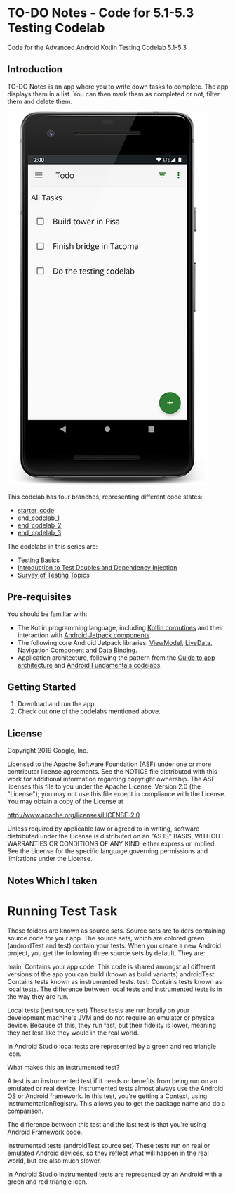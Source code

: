 TO-DO Notes - Code for 5.1-5.3 Testing Codelab
============================================================================

Code for the Advanced Android Kotlin Testing Codelab 5.1-5.3

Introduction
------------

TO-DO Notes is an app where you to write down tasks to complete. The app displays them in a list.
You can then mark them as completed or not, filter them and delete them.

![App main screen, screenshot](screenshot.png)

This codelab has four branches, representing different code states:

* [starter_code](https://github.com/googlecodelabs/android-testing/tree/starter_code)
* [end_codelab_1](https://github.com/googlecodelabs/android-testing/tree/end_codelab_1)
* [end_codelab_2](https://github.com/googlecodelabs/android-testing/tree/end_codelab_2)
* [end_codelab_3](https://github.com/googlecodelabs/android-testing/tree/end_codelab_3)

The codelabs in this series are:
* [Testing Basics](https://codelabs.developers.google.com/codelabs/advanced-android-kotlin-training-testing-basics)
* [Introduction to Test Doubles and Dependency Injection](https://codelabs.developers.google.com/codelabs/advanced-android-kotlin-training-testing-test-doubles)
* [Survey of Testing Topics](https://codelabs.developers.google.com/codelabs/advanced-android-kotlin-training-testing-survey)


Pre-requisites
--------------

You should be familiar with:

* The Kotlin programming language, including [Kotlin coroutines](https://developer.android.com/kotlin/coroutines) and their interaction with [Android Jetpack components](https://developer.android.com/topic/libraries/architecture/coroutines).
* The following core Android Jetpack libraries: [ViewModel](https://developer.android.com/topic/libraries/architecture/viewmodel),
 [LiveData](https://developer.android.com/topic/libraries/architecture/livedata),
  [Navigation Component](https://developer.android.com/guide/navigation) and 
  [Data Binding](https://developer.android.com/topic/libraries/data-binding).
* Application architecture, following the pattern from the [Guide to app architecture](https://developer.android.com/jetpack/docs/guide) and [Android Fundamentals codelabs](https://developer.android.com/courses/kotlin-android-fundamentals/toc).


Getting Started
---------------

1. Download and run the app.
2. Check out one of the codelabs mentioned above.

License
-------

Copyright 2019 Google, Inc.

Licensed to the Apache Software Foundation (ASF) under one or more contributor
license agreements.  See the NOTICE file distributed with this work for
additional information regarding copyright ownership.  The ASF licenses this
file to you under the Apache License, Version 2.0 (the "License"); you may not
use this file except in compliance with the License.  You may obtain a copy of
the License at

  http://www.apache.org/licenses/LICENSE-2.0

Unless required by applicable law or agreed to in writing, software
distributed under the License is distributed on an "AS IS" BASIS, WITHOUT
WARRANTIES OR CONDITIONS OF ANY KIND, either express or implied.  See the
License for the specific language governing permissions and limitations under
the License.


Notes Which I taken
---------------

# Running Test Task
These folders are known as source sets. Source sets are folders containing source code for your app. The source sets, which are colored green (androidTest and test) contain your tests. When you create a new Android project, you get the following three source sets by default. They are:

main: Contains your app code. This code is shared amongst all different versions of the app you can build (known as build variants)
androidTest: Contains tests known as instrumented tests.
test: Contains tests known as local tests.
The difference between local tests and instrumented tests is in the way they are run.

Local tests (test source set)
These tests are run locally on your development machine's JVM and do not require an emulator or physical device. Because of this, they run fast, but their fidelity is lower, meaning they act less like they would in the real world.

In Android Studio local tests are represented by a green and red triangle icon.

What makes this an instrumented test?

A test is an instrumented test if it needs or benefits from being run on an emulated or real device. Instrumented tests almost always use the Android OS or Android framework. In this test, you're getting a Context, using InstrumentationRegistry. This allows you to get the package name and do a comparison.

The difference between this test and the last test is that you're using Android Framework code.

Instrumented tests (androidTest source set)
These tests run on real or emulated Android devices, so they reflect what will happen in the real world, but are also much slower.

In Android Studio instrumented tests are represented by an Android with a green and red triangle icon.

